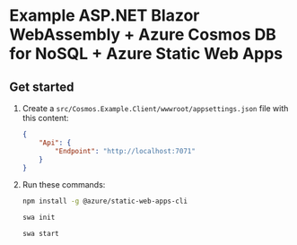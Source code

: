 # Example ASP.NET Blazor WebAssembly + Azure Cosmos DB for NoSQL + Azure Static Web Apps

## Get started

1. Create a `src/Cosmos.Example.Client/wwwroot/appsettings.json` file with this content:

    ```json
    {
        "Api": {
            "Endpoint": "http://localhost:7071"
        }
    }
    ```

1. Run these commands:

    ```bash
    npm install -g @azure/static-web-apps-cli

    swa init

    swa start
    ```
